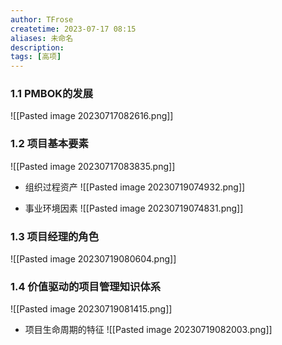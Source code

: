 ```yaml
---
author: TFrose
createtime: 2023-07-17 08:15
aliases: 未命名
description:
tags: [高项]
---
```


### 1.1 PMBOK的发展
![[Pasted image 20230717082616.png]]

### 1.2 项目基本要素
![[Pasted image 20230717083835.png]]
- 组织过程资产
![[Pasted image 20230719074932.png]]

- 事业环境因素
![[Pasted image 20230719074831.png]]

### 1.3 项目经理的角色
![[Pasted image 20230719080604.png]]
### 1.4 价值驱动的项目管理知识体系
![[Pasted image 20230719081415.png]]

- 项目生命周期的特征
![[Pasted image 20230719082003.png]]
